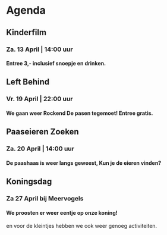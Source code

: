 # Agenda


## Kinderfilm 
### Za. 13 April | 14:00 uur 
#### Entree 3,- inclusief snoepje en drinken. 


## Left Behind
### Vr. 19 April  | 22:00 uur 
#### We gaan weer Rockend De pasen tegemoet! Entree gratis. 

## Paaseieren Zoeken 
### Za. 20 April | 14:00 uur 
#### De paashaas is weer langs geweest, Kun je de eieren vinden?  

## Koningsdag 
### Za 27 April bij Meervogels 
#### We proosten er weer eentje op onze koning! 
en voor de kleintjes hebben we ook weer genoeg activiteiten. 